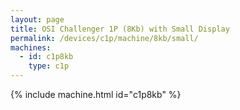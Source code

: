 ```yaml
---
layout: page
title: OSI Challenger 1P (8Kb) with Small Display
permalink: /devices/c1p/machine/8kb/small/
machines:
  - id: c1p8kb
    type: c1p
---
```


{% include machine.html id="c1p8kb" %}
